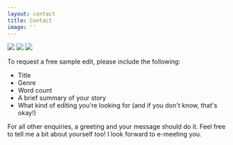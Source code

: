 ```yaml
---
layout: contact
title: Contact
image: ''
---
```


<div class="gallery-box">
  <div class="gallery">
    <img src="/images/contact-hero-letter.jpg" loading="lazy">
    <img src="/images/contact-hero-tea.png" loading="lazy">
    <img src="/images/contact-hero-candle.jpg" loading="lazy">
  </div>
</div>

To request a free sample edit, please include the following:
- Title
- Genre
- Word count
- A brief summary of your story
- What kind of editing you're looking for (and if you don't know, that's okay!)

For all other enquiries, a greeting and your message should do it. Feel free to tell me a bit about yourself too! I look forward to e-meeting you.